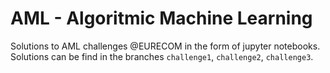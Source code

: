 # AML - Algoritmic Machine Learning
Solutions to AML challenges @EURECOM in the form of jupyter notebooks.\
Solutions can be find in the branches `challenge1`, `challenge2`, `challenge3`.

